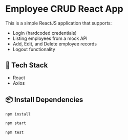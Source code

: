 # Employee CRUD React App

This is a simple ReactJS application that supports:

- Login (hardcoded credentials)
- Listing employees from a mock API
- Add, Edit, and Delete employee records
- Logout functionality

## 🔧 Tech Stack

- React
- Axios

## 📦 Install Dependencies

```bash
npm install

npm start

npm test
